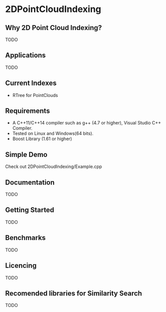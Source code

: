 # 2DPointCloudIndexing

## Why 2D Point Cloud Indexing?
TODO

## Applications
TODO

## Current Indexes
* RTree for PointClouds

## Requirements
* A C++11/C++14 compiler such as g++ (4.7 or higher), Visual Studio C++ Compiler.
* Tested on Linux and Windows(64 bits).
* Boost Library (1.61 or higher)

## Simple Demo
Check out 2DPointCloudIndexing/Example.cpp

## Documentation
TODO

## Getting Started
TODO

## Benchmarks
TODO

## Licencing
TODO

## Recomended libraries for Similarity Search
TODO
